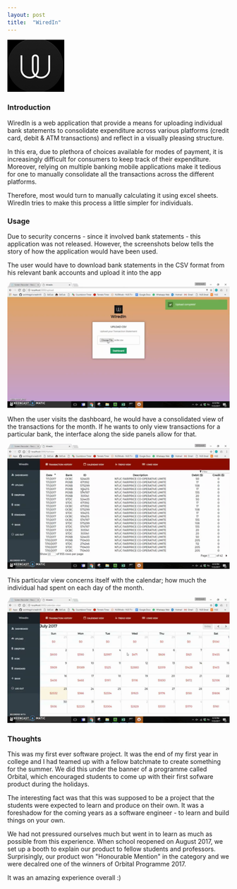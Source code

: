 ```yaml
---  
layout: post  
title:  "WiredIn"  
--- 
```

<img src="/assets/img/wiredin/wiredin.png">    
  
### Introduction  
WiredIn is a web application that provide a means for uploading individual bank statements to consolidate expenditure across various platforms (credit card, debit & ATM transactions) and reflect in a visually pleasing structure.   
  
In this era, due to plethora of choices available for modes of payment, it is increasingly difficult for consumers to keep track of their expenditure. Moreover, relying on multiple banking mobile applications make it tedious for one to manually consolidate all the transactions across the different platforms.  
  
Therefore, most would turn to manually calculating it using excel sheets. WiredIn tries to make this process a little simpler for individuals.  
  
### Usage  
Due to security concerns - since it involved bank statements - this application was not released. However, the screenshots below tells the story of how the application would have been used.  
  
The user would have to download bank statements in the CSV format from his relevant bank accounts and upload it into the app  
  
<img src="/assets/img/wiredin/upload.png">    
  
  
  
When the user visits the dashboard, he would have a consolidated view of the transactions for the month. If he wants to only view transactions for a particular bank, the interface along the side panels allow for that.  
  
<img src="/assets/img/wiredin/dashboard.png">    
  
  
  
This particular view concerns itself with the calendar; how much the individual had spent on each day of the month.  
  
<img src="/assets/img/wiredin/calendar.png">

### Thoughts
This was my first ever software project. It was the end of my first year in college and I had teamed up with a fellow batchmate to create something for the summer. We did this under the banner of a programme called Orbital, which encouraged students to come up with their first sofware product during the holidays.

The interesting fact was that this was supposed to be a project that the students were expected to learn and produce on their own. It was a foreshadow for the coming years as a software engineer - to learn and build things on your own. 

We had not pressured ourselves much but went in to learn as much as possible from this experience. When school reopened on August 2017, we set up a booth to explain our product to fellow students and professors. Surprisingly, our product won "Honourable Mention" in the category and we were decalred one of the winners of Orbital Programme 2017.

It was an amazing experience overall :)
